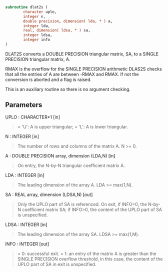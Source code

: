 ```fortran
subroutine dlat2s (
        character uplo,
        integer n,
        double precision, dimension( lda, * ) a,
        integer lda,
        real, dimension( ldsa, * ) sa,
        integer ldsa,
        integer info
)
```

DLAT2S converts a DOUBLE PRECISION triangular matrix, SA, to a SINGLE
PRECISION triangular matrix, A.

RMAX is the overflow for the SINGLE PRECISION arithmetic
DLAS2S checks that all the entries of A are between -RMAX and
RMAX. If not the conversion is aborted and a flag is raised.

This is an auxiliary routine so there is no argument checking.

## Parameters
UPLO : CHARACTER\*1 [in]
> = 'U':  A is upper triangular;
> = 'L':  A is lower triangular.

N : INTEGER [in]
> The number of rows and columns of the matrix A.  N >= 0.

A : DOUBLE PRECISION array, dimension (LDA,N) [in]
> On entry, the N-by-N triangular coefficient matrix A.

LDA : INTEGER [in]
> The leading dimension of the array A.  LDA >= max(1,N).

SA : REAL array, dimension (LDSA,N) [out]
> Only the UPLO part of SA is referenced.  On exit, if INFO=0,
> the N-by-N coefficient matrix SA; if INFO>0, the content of
> the UPLO part of SA is unspecified.

LDSA : INTEGER [in]
> The leading dimension of the array SA.  LDSA >= max(1,M).

INFO : INTEGER [out]
> = 0:  successful exit.
> = 1:  an entry of the matrix A is greater than the SINGLE
> PRECISION overflow threshold, in this case, the content
> of the UPLO part of SA in exit is unspecified.
